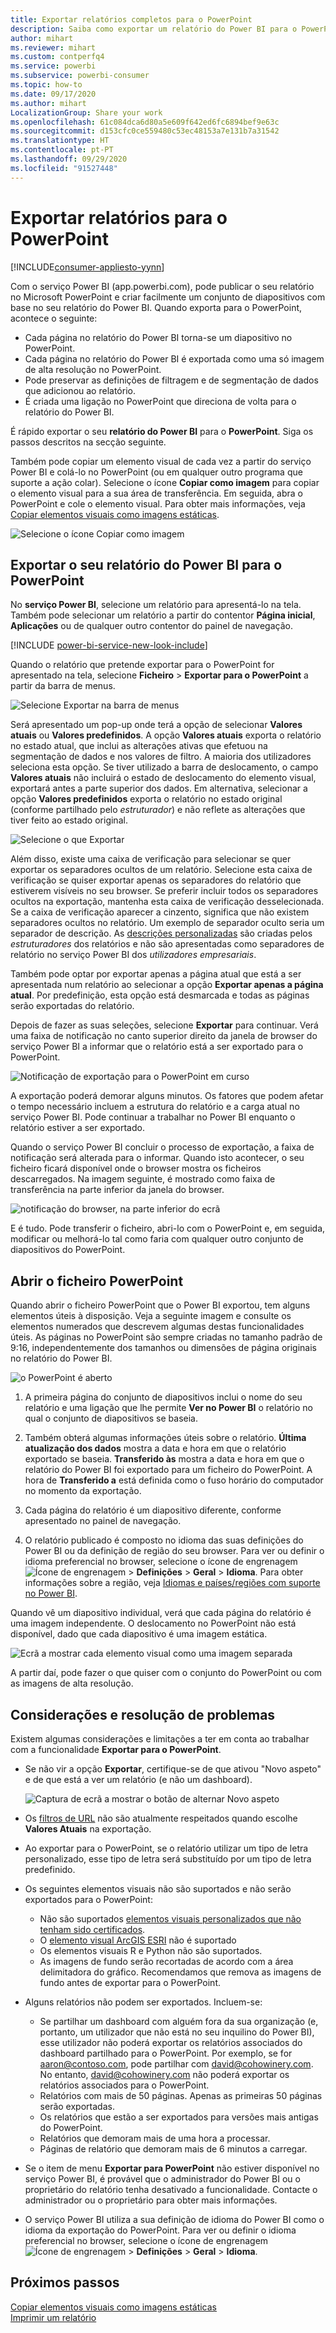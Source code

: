 ```yaml
---
title: Exportar relatórios completos para o PowerPoint
description: Saiba como exportar um relatório do Power BI para o PowerPoint.
author: mihart
ms.reviewer: mihart
ms.custom: contperfq4
ms.service: powerbi
ms.subservice: powerbi-consumer
ms.topic: how-to
ms.date: 09/17/2020
ms.author: mihart
LocalizationGroup: Share your work
ms.openlocfilehash: 61c084dca6d80a5e609f642ed6fc6894bef9e63c
ms.sourcegitcommit: d153cfc0ce559480c53ec48153a7e131b7a31542
ms.translationtype: HT
ms.contentlocale: pt-PT
ms.lasthandoff: 09/29/2020
ms.locfileid: "91527448"
---
```

# <a name="export-reports-to-powerpoint"></a>Exportar relatórios para o PowerPoint

[!INCLUDE[consumer-appliesto-yynn](../includes/consumer-appliesto-yynn.md)]


Com o serviço Power BI (app.powerbi.com), pode publicar o seu relatório no Microsoft PowerPoint e criar facilmente um conjunto de diapositivos com base no seu relatório do Power BI. Quando exporta para o PowerPoint, acontece o seguinte:

* Cada página no relatório do Power BI torna-se um diapositivo no PowerPoint.
* Cada página no relatório do Power BI é exportada como uma só imagem de alta resolução no PowerPoint.
* Pode preservar as definições de filtragem e de segmentação de dados que adicionou ao relatório.
* É criada uma ligação no PowerPoint que direciona de volta para o relatório do Power BI.

É rápido exportar o seu **relatório do Power BI** para o **PowerPoint**. Siga os passos descritos na secção seguinte.

Também pode copiar um elemento visual de cada vez a partir do serviço Power BI e colá-lo no PowerPoint (ou em qualquer outro programa que suporte a ação colar). Selecione o ícone **Copiar como imagem** para copiar o elemento visual para a sua área de transferência. Em seguida, abra o PowerPoint e cole o elemento visual. Para obter mais informações, veja [Copiar elementos visuais como imagens estáticas](../visuals/power-bi-visualization-copy-paste.md).

![Selecione o ícone Copiar como imagem](media/end-user-powerpoint/power-bi-copy.png)

## <a name="export-your-power-bi-report-to-powerpoint"></a>Exportar o seu relatório do Power BI para o PowerPoint
No **serviço Power BI**, selecione um relatório para apresentá-lo na tela. Também pode selecionar um relatório a partir do contentor **Página inicial**, **Aplicações** ou de qualquer outro contentor do painel de navegação.

[!INCLUDE [power-bi-service-new-look-include](../includes/power-bi-service-new-look-include.md)]

Quando o relatório que pretende exportar para o PowerPoint for apresentado na tela, selecione **Ficheiro** > **Exportar para o PowerPoint** a partir da barra de menus.

![Selecione Exportar na barra de menus](media/end-user-powerpoint/power-bi-export.png)

Será apresentado um pop-up onde terá a opção de selecionar **Valores atuais** ou **Valores predefinidos**. A opção **Valores atuais** exporta o relatório no estado atual, que inclui as alterações ativas que efetuou na segmentação de dados e nos valores de filtro.  A maioria dos utilizadores seleciona esta opção. Se tiver utilizado a barra de deslocamento, o campo **Valores atuais** não incluirá o estado de deslocamento do elemento visual, exportará antes a parte superior dos dados. Em alternativa, selecionar a opção **Valores predefinidos** exporta o relatório no estado original (conforme partilhado pelo *estruturador*) e não reflete as alterações que tiver feito ao estado original.

![Selecione o que Exportar](media/end-user-powerpoint/power-bi-current-values.png)
 
Além disso, existe uma caixa de verificação para selecionar se quer exportar os separadores ocultos de um relatório. Selecione esta caixa de verificação se quiser exportar apenas os separadores do relatório que estiverem visíveis no seu browser. Se preferir incluir todos os separadores ocultos na exportação, mantenha esta caixa de verificação desselecionada. Se a caixa de verificação aparecer a cinzento, significa que não existem separadores ocultos no relatório. Um exemplo de separador oculto seria um separador de descrição. As [descrições personalizadas](../create-reports/desktop-tooltips.md) são criadas pelos *estruturadores* dos relatórios e não são apresentadas como separadores de relatório no serviço Power BI dos *utilizadores empresariais*. 

Também pode optar por exportar apenas a página atual que está a ser apresentada num relatório ao selecionar a opção **Exportar apenas a página atual**.  Por predefinição, esta opção está desmarcada e todas as páginas serão exportadas do relatório.

Depois de fazer as suas seleções, selecione **Exportar** para continuar. Verá uma faixa de notificação no canto superior direito da janela de browser do serviço Power BI a informar que o relatório está a ser exportado para o PowerPoint. 



![Notificação de exportação para o PowerPoint em curso](media/end-user-powerpoint/power-bi-export-progress.png)

A exportação poderá demorar alguns minutos. Os fatores que podem afetar o tempo necessário incluem a estrutura do relatório e a carga atual no serviço Power BI. Pode continuar a trabalhar no Power BI enquanto o relatório estiver a ser exportado.

Quando o serviço Power BI concluir o processo de exportação, a faixa de notificação será alterada para o informar. Quando isto acontecer, o seu ficheiro ficará disponível onde o browser mostra os ficheiros descarregados. Na imagem seguinte, é mostrado como faixa de transferência na parte inferior da janela do browser.

![notificação do browser, na parte inferior do ecrã](media/end-user-powerpoint/power-bi-browsers.png)

E é tudo. Pode transferir o ficheiro, abri-lo com o PowerPoint e, em seguida, modificar ou melhorá-lo tal como faria com qualquer outro conjunto de diapositivos do PowerPoint.

## <a name="open-the-powerpoint-file"></a>Abrir o ficheiro PowerPoint
Quando abrir o ficheiro PowerPoint que o Power BI exportou, tem alguns elementos úteis à disposição. Veja a seguinte imagem e consulte os elementos numerados que descrevem algumas destas funcionalidades úteis. As páginas no PowerPoint são sempre criadas no tamanho padrão de 9:16, independentemente dos tamanhos ou dimensões de página originais no relatório do Power BI.

![o PowerPoint é aberto](media/end-user-powerpoint/power-bi-powerpoint-numbered.png)

1. A primeira página do conjunto de diapositivos inclui o nome do seu relatório e uma ligação que lhe permite **Ver no Power BI** o relatório no qual o conjunto de diapositivos se baseia.
2. Também obterá algumas informações úteis sobre o relatório. **Última atualização dos dados** mostra a data e hora em que o relatório exportado se baseia. **Transferido às** mostra a data e hora em que o relatório do Power BI foi exportado para um ficheiro do PowerPoint. A hora de **Transferido a** está definida como o fuso horário do computador no momento da exportação.


3. Cada página do relatório é um diapositivo diferente, conforme apresentado no painel de navegação. 
4. O relatório publicado é composto no idioma das suas definições do Power BI ou da definição de região do seu browser. Para ver ou definir o idioma preferencial no browser, selecione o ícone de engrenagem ![Ícone de engrenagem](media/end-user-powerpoint/power-bi-settings-icon.png) > **Definições** > **Geral** > **Idioma**. Para obter informações sobre a região, veja [Idiomas e países/regiões com suporte no Power BI](../fundamentals/supported-languages-countries-regions.md).


Quando vê um diapositivo individual, verá que cada página do relatório é uma imagem independente. O deslocamento no PowerPoint não está disponível, dado que cada diapositivo é uma imagem estática.

![Ecrã a mostrar cada elemento visual como uma imagem separada](media/end-user-powerpoint/power-bi-images.png)

A partir daí, pode fazer o que quiser com o conjunto do PowerPoint ou com as imagens de alta resolução.

## <a name="considerations-and-troubleshooting"></a>Considerações e resolução de problemas
Existem algumas considerações e limitações a ter em conta ao trabalhar com a funcionalidade **Exportar para o PowerPoint**.
 

* Se não vir a opção **Exportar**, certifique-se de que ativou "Novo aspeto" e de que está a ver um relatório (e não um dashboard).

    ![Captura de ecrã a mostrar o botão de alternar Novo aspeto](media/end-user-powerpoint/power-bi-new-look.png)

* Os [filtros de URL](../collaborate-share/service-url-filters.md) não são atualmente respeitados quando escolhe **Valores Atuais** na exportação.

* Ao exportar para o PowerPoint, se o relatório utilizar um tipo de letra personalizado, esse tipo de letra será substituído por um tipo de letra predefinido.

* Os seguintes elementos visuais não são suportados e não serão exportados para o PowerPoint:
   - Não são suportados [elementos visuais personalizados que não tenham sido certificados](../developer/visuals/power-bi-custom-visuals-certified.md). 
   - O [elemento visual ArcGIS ESRI](../visuals/power-bi-visualizations-arcgis.md) não é suportado
   - Os elementos visuais R e Python não são suportados.
   - As imagens de fundo serão recortadas de acordo com a área delimitadora do gráfico. Recomendamos que remova as imagens de fundo antes de exportar para o PowerPoint.

* Alguns relatórios não podem ser exportados. Incluem-se:
    - Se partilhar um dashboard com alguém fora da sua organização (e, portanto, um utilizador que não está no seu inquilino do Power BI), esse utilizador não poderá exportar os relatórios associados do dashboard partilhado para o PowerPoint. Por exemplo, se for aaron@contoso.com, pode partilhar com david@cohowinery.com. No entanto, david@cohowinery.com não poderá exportar os relatórios associados para o PowerPoint.
    - Relatórios com mais de 50 páginas. Apenas as primeiras 50 páginas serão exportadas.
    - Os relatórios que estão a ser exportados para versões mais antigas do PowerPoint.
    - Relatórios que demoram mais de uma hora a processar. 
    - Páginas de relatório que demoram mais de 6 minutos a carregar. 

* Se o item de menu **Exportar para PowerPoint** não estiver disponível no serviço Power BI, é provável que o administrador do Power BI ou o proprietário do relatório tenha desativado a funcionalidade. Contacte o administrador ou o proprietário para obter mais informações.
* O serviço Power BI utiliza a sua definição de idioma do Power BI como o idioma da exportação do PowerPoint. Para ver ou definir o idioma preferencial no browser, selecione o ícone de engrenagem ![Ícone de engrenagem](media/end-user-powerpoint/power-bi-settings-icon.png) > **Definições** > **Geral** > **Idioma**.



## <a name="next-steps"></a>Próximos passos
[Copiar elementos visuais como imagens estáticas](../visuals/power-bi-visualization-copy-paste.md)    
[Imprimir um relatório](end-user-print.md)
